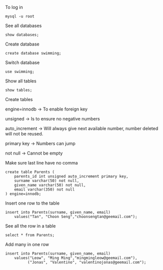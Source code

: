 To log in 

```
mysql -u root
```

See all databases
```
show databases;
``` 

Create database
```
create database swimming;
```

Switch database
```
use swimming;
```

Show all tables
```
show tables;
``` 

Create tables

engine=innodb -> To enable foreign key

unsigned -> Is to ensure no negative numbers

auto_increment -> Will always give next available number, number deleted will not be reused.

primary key -> Numbers can jump 

not null -> Cannot be empty

Make sure last line have no comma
```
create table Parents (
    parents_id int unsigned auto_increment primary key,
    surname varchar(50) not null,
    given_name varchar(50) not null,
    email varchar(350) not null
) engine=innodb; 
```
Insert one row to the table
```
insert into Parents(surname, given_name, email)
    values("Tan", "Choon Seng","choonsengtan@geemail.com");
```

See all the row in a table
```
select * from Parents;
```

Add many in one row
```
insert into Parents(surname, given_name, email)
    values("Leow", "Ming Ming","mingmingleow@geemail.com"),
          ("Jonas", "Valentino", "valentinojonas@geemail.com"); 
```